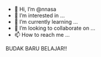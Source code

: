 - 👋 Hi, I’m @nnasa
- 👀 I’m interested in ...
- 🌱 I’m currently learning ...
- 💞️ I’m looking to collaborate on ...
- 📫 How to reach me ...

<!---
nnasa/nnasa is a ✨ special ✨ repository because its `README.md` (this file) appears on your GitHub profile.
You can click the Preview link to take a look at your changes.
--->

BUDAK BARU BELAJAR!!
